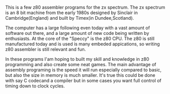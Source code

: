 This is a few z80 assembler programs for the zx spectrum. The zx spectrum is an 8 bit machine from the early 1980s designed by Sinclair in Cambridge(England) and built by Timex(in Dundee,Scotland). 

The computer has a large following even today with a vast amount of software out there, and a large amount of new code being written by enthusiasts. At the core of the "Speccy" is the z80 CPU. The z80 is still manufactured today and is used is many embeded appications, so writing z80 assembler is still relevant and fun.

In these programs I'am hoping to built my skill and knowledge in z80 programming and also create some neat games. The main advantage of assembly programing is the speed it will run especially compared to basic, but also the size in memory is much smaller. It's true this could be done with say C codecand a compiler but in some cases you want full control of timing down to clock cycles.

